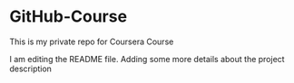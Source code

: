# GitHub-Course
This is my private repo for Coursera Course


I am editing the README file. Adding some more details about the project description
